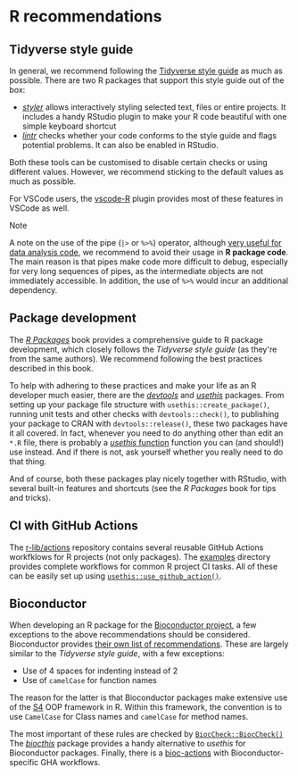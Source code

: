 # R recommendations

## Tidyverse style guide

In general, we recommend following the [Tidyverse style guide](https://style.tidyverse.org/) as much
as possible. There are two R packages that support this style guide out of the box:

* [*styler*](http://styler.r-lib.org/) allows interactively styling selected text, files or entire projects.
  It includes a handy RStudio plugin to make your R code beautiful with one simple keyboard shortcut
* [*lintr*](https://github.com/jimhester/lintr) checks whether your code conforms to the style guide and flags
  potential problems. It can also be enabled in RStudio.

Both these tools can be customised to disable certain checks or using different values. However, we
recommend sticking to the default values as much as possible.

For VSCode users, the [vscode-R](https://code.visualstudio.com/docs/languages/r) plugin provides most
of these features in VSCode as well.

> [!NOTE]
> A note on the use of the pipe (`|>` or `%>%`) operator, although
>[very useful for data analysis code](https://r4ds.hadley.nz/workflow-style.html#sec-pipes), 
>we recommend to avoid their usage in **R package code**. The main reason is that pipes make code 
>more difficult to debug, especially for very long sequences of pipes, as the intermediate objects
>are not immediately accessible. In addition, the use of `%>%` would incur an additional dependency.

## Package development

The [*R Packages*](https://r-pkgs.org/) book provides a comprehensive guide to R package development,
which closely follows the *Tidyverse style guide* (as they're from the same authors). We recommend
following the best practices described in this book.

To help with adhering to these practices and make your life as an R developer much easier, there are
the [*devtools*](https://devtools.r-lib.org/) and [*usethis*](https://usethis.r-lib.org/) packages.
From setting up your package file structure with `usethis::create_package()`, running unit tests
and other checks with `devtools::check()`, to publishing your package to CRAN with `devtools::release()`,
these two packages have it all covered. In fact, whenever you need to do anything other than edit
an `*.R` file, there is probably a [*usethis* function](https://usethis.r-lib.org/reference/index.html)
function you can (and should!) use instead. And if there is not, ask yourself whether you really need
to do that thing.

And of course, both these packages play nicely together with RStudio, with several built-in features
and shortcuts (see the *R Packages* book for tips and tricks).

## CI with GitHub Actions

The [r-lib/actions](https://github.com/r-lib/actions) repository contains several reusable GitHub Actions
workfklows for R projects (not only packages). The [examples](https://github.com/r-lib/actions/tree/v2/examples)
directory provides complete workflows for common R project CI tasks. All of these can be easily set up
using [`usethis::use_github_action()`](https://usethis.r-lib.org/reference/use_github_action.html).

## Bioconductor

When developing an R package for the [Bioconductor project](https://bioconductor.org/), a few exceptions
to the above recommendations should be considered. Bioconductor provides
[their own list of recommendations](https://contributions.bioconductor.org/r-code.html). These are
largely similar to the *Tidyverse style guide*, with a few exceptions:

* Use of 4 spaces for indenting instead of 2
* Use of `camelCase` for function names

The reason for the latter is that Bioconductor packages make extensive use of the [S4](https://adv-r.hadley.nz/s4)
OOP framework in R. Within this framework, the convention is to use `CamelCase` for Class names and
`camelCase` for method names.

The most important of these rules are checked by
[`BiocCheck::BiocCheck()`](https://bioconductor.org/packages/release/bioc/html/BiocCheck.html)
The [*biocthis*](https://bioconductor.org/packages/release/bioc/html/biocthis.html) package provides
a handy alternative to *usethis* for Bioconductor packages. Finally, there is a
[bioc-actions](https://github.com/grimbough/bioc-actions) with Bioconductor-specific GHA workflows.


